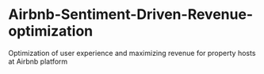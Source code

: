 # Airbnb-Sentiment-Driven-Revenue-optimization
 Optimization of user experience and maximizing revenue for property hosts at Airbnb platform
